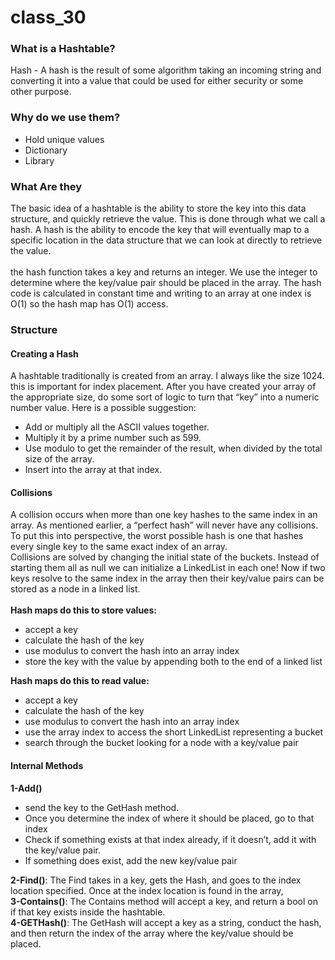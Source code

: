 # class_30
### What is a Hashtable?
Hash - A hash is the result of some algorithm taking an incoming string and converting it into a value that could be used for either security or some other purpose.
<br>
### Why do we use them?
* Hold unique values
* Dictionary
* Library

### What Are they
The basic idea of a hashtable is the ability to store the key into this data structure, and quickly retrieve the value. This is done through what we call a hash. A hash is the ability to encode the key that will eventually map to a specific location in the data structure that we can look at directly to retrieve the value.
<br>
<br>
the hash function takes a key and returns an integer. We use the integer to determine where the key/value pair should be placed in the array. The hash code is calculated in constant time and writing to an array at one index is O(1) so the hash map has O(1) access.
<br>
### Structure
#### Creating a Hash
A hashtable traditionally is created from an array. I always like the size 1024. this is important for index placement. After you have created your array of the appropriate size, do some sort of logic to turn that “key” into a numeric number value. Here is a possible suggestion:

* Add or multiply all the ASCII values together.
* Multiply it by a prime number such as 599.
* Use modulo to get the remainder of the result, when divided by the total size of the array.
* Insert into the array at that index.

#### Collisions
A collision occurs when more than one key hashes to the same index in an array. As mentioned earlier, a “perfect hash” will never have any collisions. To put this into perspective, the worst possible hash is one that hashes every single key to the same exact index of an array. 
<br>
Collisions are solved by changing the initial state of the buckets. Instead of starting them all as null we can initialize a LinkedList in each one! Now if two keys resolve to the same index in the array then their key/value pairs can be stored as a node in a linked list. 
<br>
<br>
**Hash maps do this to store values:**

* accept a key
* calculate the hash of the key
* use modulus to convert the hash into an array index
* store the key with the value by appending both to the end of a linked list


**Hash maps do this to read value:**

* accept a key
* calculate the hash of the key
* use modulus to convert the hash into an array index
* use the array index to access the short LinkedList representing a bucket
* search through the bucket looking for a node with a key/value pair

#### Internal Methods
**1-Add()**

* send the key to the GetHash method.
* Once you determine the index of where it should be placed, go to that index
* Check if something exists at that index already, if it doesn’t, add it with the key/value pair.
* If something does exist, add the new key/value pair 

**2-Find()**:
The Find takes in a key, gets the Hash, and goes to the index location specified. Once at the index location is found in the array, 
<br>
**3-Contains()**:
The Contains method will accept a key, and return a bool on if that key exists inside the hashtable. 
<br>
**4-GETHash()**:
The GetHash will accept a key as a string, conduct the hash, and then return the index of the array where the key/value should be placed.
